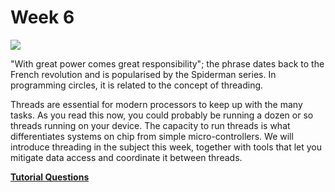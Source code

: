 # Week 6

![](https://external-preview.redd.it/bFbMbDgAT6M6T4zsVmk16Oiip7vIOWaeuEY0vTkkZoU.png?auto=webp&s=28beaec3c4c5ef4dc02de8421114dcb460bf6a89)

"With great power comes great responsibility"; the phrase dates back to the French revolution and is popularised by the Spiderman series. In programming circles, it is related to the concept of threading. 

Threads are essential for modern processors to keep up with the many tasks. As you read this now, you could probably be running a dozen or so threads running on your device. The capacity to run threads is what differentiates systems on chip from simple micro-controllers. We will introduce threading in the subject this week, together with tools that let you mitigate data access and coordinate it between threads.

**[Tutorial Questions](./TUTORIAL.md)**




